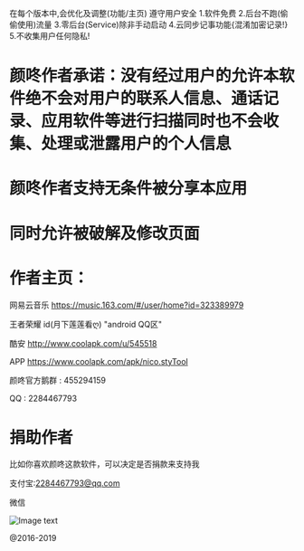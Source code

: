 在每个版本中,会优化及调整(功能/主页)
遵守用户安全
1.软件免费
2.后台不跑(偷偷使用)流量
3.零后台(Service)除非手动启动
4.云同步记事功能{混淆加密记录!}
5.不收集用户任何隐私!
# 颜咚作者承诺：没有经过用户的允许本软件绝不会对用户的联系人信息、通话记录、应用软件等进行扫描同时也不会收集、处理或泄露用户的个人信息
# 颜咚作者支持无条件被分享本应用
# 同时允许被破解及修改页面

# 作者主页：

网易云音乐 https://music.163.com/#/user/home?id=323389979

王者荣耀 id(月下莲莲看ღ) "android QQ区"

酷安 http://www.coolapk.com/u/545518

APP https://www.coolapk.com/apk/nico.styTool

颜咚官方鹅群 : 455294159

QQ : 2284467793

# 捐助作者

比如你喜欢颜咚这款软件，可以决定是否捐款来支持我

支付宝:2284467793@qq.com

微信

![Image text](http://m.qpic.cn/psb?/V13jc5mN1ahaeO/GO.vjuIgFafLUZ9bYKUOixEmWRkQ.B9JcrYOgimC9GE!/b/dD4BAAAAAAAA&bo=MwNmAgAAAAARB2Q!&rf=viewer_4)


@2016-2019
